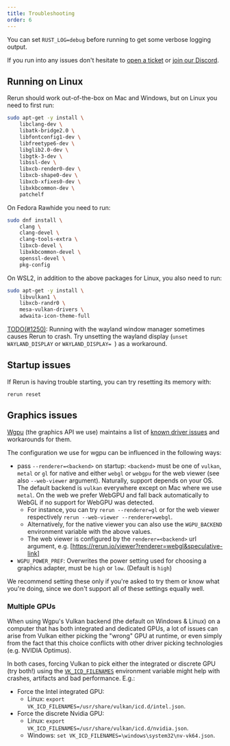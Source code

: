 ```yaml
---
title: Troubleshooting
order: 6
---
```


You can set `RUST_LOG=debug` before running to get some verbose logging output.

If you run into any issues don't hesitate to [open a ticket](https://github.com/rerun-io/rerun/issues/new/choose)
or [join our Discord](https://discord.gg/Gcm8BbTaAj).

## Running on Linux

Rerun should work out-of-the-box on Mac and Windows, but on Linux you need to first run:

```sh
sudo apt-get -y install \
    libclang-dev \
    libatk-bridge2.0 \
    libfontconfig1-dev \
    libfreetype6-dev \
    libglib2.0-dev \
    libgtk-3-dev \
    libssl-dev \
    libxcb-render0-dev \
    libxcb-shape0-dev \
    libxcb-xfixes0-dev \
    libxkbcommon-dev \
    patchelf
```

On Fedora Rawhide you need to run:

```sh
sudo dnf install \
    clang \
    clang-devel \
    clang-tools-extra \
    libxcb-devel \
    libxkbcommon-devel \
    openssl-devel \
    pkg-config
```

On WSL2, in addition to the above packages for Linux, you also need to run:

```sh
sudo apt-get -y install \
    libvulkan1 \
    libxcb-randr0 \
    mesa-vulkan-drivers \
    adwaita-icon-theme-full
```

[TODO(#1250)](https://github.com/rerun-io/rerun/issues/1250): Running with the wayland window manager
sometimes causes Rerun to crash. Try unsetting the wayland display (`unset WAYLAND_DISPLAY` or `WAYLAND_DISPLAY= `) as a workaround.

## Startup issues

If Rerun is having trouble starting, you can try resetting its memory with:

```
rerun reset
```

## Graphics issues

<!-- This section is linked to from `crates/re_viewer/src/native.rs` -->

[Wgpu](https://github.com/gfx-rs/wgpu) (the graphics API we use) maintains a list of
[known driver issues](https://github.com/gfx-rs/wgpu/wiki/Known-Driver-Issues) and workarounds for them.

The configuration we use for wgpu can be influenced in the following ways:

-   pass `--renderer=<backend>` on startup: `<backend>` must be one of `vulkan`, `metal` or `gl` for native and
    either `webgl` or `webgpu` for the web viewer (see also `--web-viewer` argument).
    Naturally, support depends on your OS. The default backend is `vulkan` everywhere except on Mac where we use `metal`.
    On the web we prefer WebGPU and fall back automatically to WebGL if no support for WebGPU was detected.
    -   For instance, you can try `rerun --renderer=gl` or for the web viewer respectively `rerun --web-viewer --renderer=webgl`.
    -   Alternatively, for the native viewer you can also use the `WGPU_BACKEND` environment variable with the above values.
    -   The web viewer is configured by the `renderer=<backend>` url argument, e.g. [https://rerun.io/viewer?renderer=webgl&speculative-link]
-   `WGPU_POWER_PREF`: Overwrites the power setting used for choosing a graphics adapter, must be `high` or `low`. (Default is `high`)

We recommend setting these only if you're asked to try them or know what you're doing,
since we don't support all of these settings equally well.

### Multiple GPUs

When using Wgpu's Vulkan backend (the default on Windows & Linux) on a computer that has both integrated and dedicated GPUs, a lot of issues can arise from Vulkan either picking the "wrong" GPU at runtime, or even simply from the fact that this choice conflicts with other driver picking technologies (e.g. NVIDIA Optimus).

In both cases, forcing Vulkan to pick either the integrated or discrete GPU (try both!) using the [`VK_ICD_FILENAMES`](https://vulkan.lunarg.com/doc/view/latest/mac/LoaderDriverInterface.html#user-content-driver-discovery) environment variable might help with crashes, artifacts and bad performance. E.g.:

-   Force the Intel integrated GPU:
    -   Linux: `export VK_ICD_FILENAMES=/usr/share/vulkan/icd.d/intel.json`.
-   Force the discrete Nvidia GPU:
    -   Linux: `export VK_ICD_FILENAMES=/usr/share/vulkan/icd.d/nvidia.json`.
    -   Windows: `set VK_ICD_FILENAMES=\windows\system32\nv-vk64.json`.
